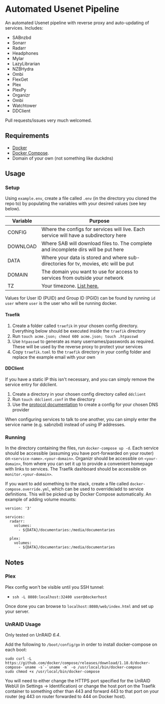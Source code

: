 # Automated Usenet Pipeline

An automated Usenet pipeline with reverse proxy and auto-updating of services. Includes: 

- SABnzbd
- Sonarr
- Radarr
- Headphones
- Mylar
- LazyLibrarian
- NZBHydra
- Ombi
- FlexGet
- Plex
- PlexPy
- Organizr
- Ombi
- Watchtower
- DDClient

Pull requests/issues very much welcomed.

## Requirements

- [Docker](https://store.docker.com/search?type=edition&offering=community) 
- [Docker Compose](https://docs.docker.com/compose/install/).   
- Domain of your own (not something like duckdns)

## Usage

### Setup

Using `example.env`, create a file called `.env` (in the directory you cloned the repo to) by populating the variables with your desired values (see key below). 

| Variable         | Purpose                                                                                   |
|------------------|-------------------------------------------------------------------------------------------|
| CONFIG           | Where the configs for services will live. Each service will have a subdirectory here      |
| DOWNLOAD         | Where SAB will download files to. The complete and incomplete dirs will be put here       |
| DATA             | Where your data is stored and where sub-directories for tv, movies, etc will be put       |        
| DOMAIN           | The domain you want to use for access to services from outside your network               |
| TZ               | Your timezone. [List here.](https://en.wikipedia.org/wiki/List_of_tz_database_time_zones) | 

Values for User ID (PUID) and Group ID (PGID) can be found by running `id user` where `user` is the user who will be running docker.


#### Traefik

1. Create a folder called `traefik` in your chosen config directory. Everything below should be executed inside the `traefik` directory
2. Run `touch acme.json; chmod 600 acme.json; touch .htpasswd`
3. Use `htpasswd` to generate as many usernames/passwords as required. These will be used by the reverse proxy to protect your services
4. Copy `traefik.toml` to the `traefik` directory in your config folder and replace the example email with your own


#### DDClient

If you have a static IP this isn't necessary, and you can simply remove the service entry for ddclient.

1. Create a directory in your chosen config directory called `ddclient`
2. Run `touch ddclient.conf` in the directory
3. Use the [protocol documentation](https://sourceforge.net/p/ddclient/wiki/protocols/) to create a config for your chosen DNS provider



When configuring services to talk to one another, you can simply enter the service name (e.g. sabnzbd) instead of using IP addresses.


### Running 

In the directory containing the files, run `docker-compose up -d`. Each service should be accessible (assuming you have port-forwarded on your router) on `<service-name>.<your-domain>`. Organizr should be accessible on `<your-domain>`, from where you can set it up to provide a convenient homepage with links to services. The Traefik dashboard should be accessible on `monitor.<your-domain>`.

If you want to add something to the stack, create a file called `docker-compose.override.yml`, which can be used to override/add to service definitions. This will be picked up by Docker Compose automatically. An example of adding volume mounts:

```
version: '3'

services:
  radarr:
    volumes:
      - ${DATA}/documentaries:/media/documentaries

  plex:
    volumes:
      - ${DATA}/documentaries:/media/documentaries
```

## Notes

### Plex

Plex config won't be visible until you SSH tunnel:

- `ssh -L 8080:localhost:32400 user@dockerhost`

Once done you can browse to `localhost:8080/web/index.html` and set up your server.

### UnRAID Usage

Only tested on UnRAID *6.4*. 

Add the following to `/boot/config/go` in order to install docker-compose on each boot:
```
sudo curl -L https://github.com/docker/compose/releases/download/1.18.0/docker-compose-`uname -s`-`uname -m` -o /usr/local/bin/docker-compose
sudo chmod +x /usr/local/bin/docker-compose
```

You will need to either change the HTTPS port specified for the UnRAID WebUI (in Settings -> Identification) or change the host port on the Traefik container to something other than 443 and forward 443 to that port on your router (eg 443 on router forwarded to 444 on Docker host).


